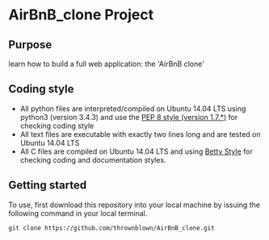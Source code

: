 # AirBnB_clone Project
## Purpose
learn how to build a full web application: the 'AirBnB clone'

## Coding style
- All python files are interpreted/compiled on Ubuntu 14.04 LTS using python3 (version 3.4.3) and use the [PEP 8 style (version 1.7.*)](https://github.com/PyCQA/pycodestyle) for checking coding style
- All text files are executable with exactly two lines long and are tested on Ubuntu 14.04 LTS
- All C files are compiled on Ubuntu 14.04 LTS and using [Betty Style](https://github.com/holbertonschool/Betty) for checking coding and documentation styles.

## Getting started
To use, first download this repository into your local machine by issuing the following command in your local terminal. 
```
git clone https://github.com/thrownblown/AirBnB_clone.git
```
